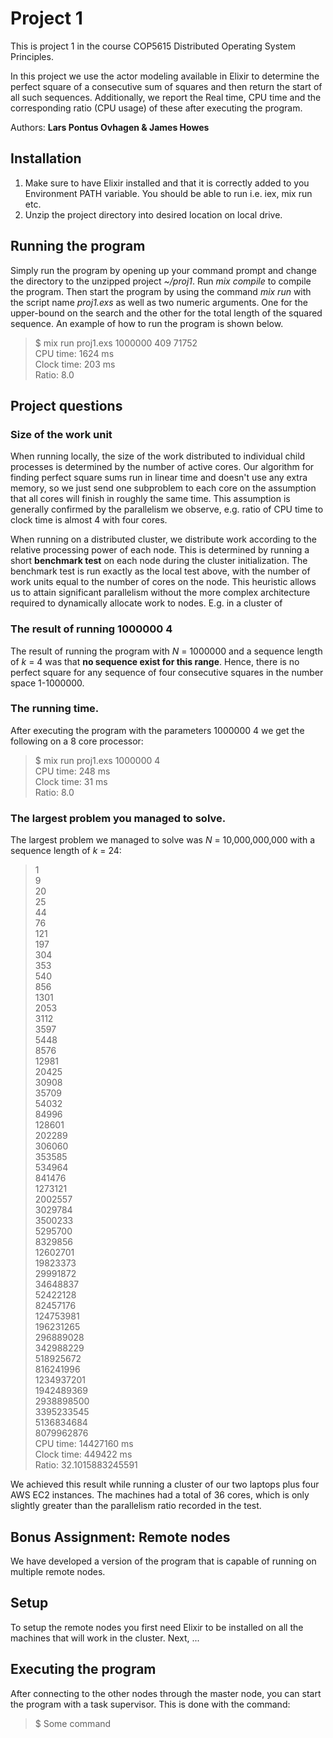 # Project 1

This is project 1 in the course COP5615 Distributed Operating System Principles.

In this project we use the actor modeling available in Elixir to determine the perfect square of a
consecutive sum of squares and then return the start of all such sequences. Additionally, we report the Real time, CPU time and the corresponding ratio (CPU usage) of these after executing the program.

Authors: **Lars Pontus Ovhagen & James Howes**

## Installation
1. Make sure to have Elixir installed and that it is correctly added to you Environment PATH variable. You should be able to run i.e. iex, mix run etc.
2. Unzip the project directory into desired location on local drive.

## Running the program
Simply run the program by opening up your command prompt and change the directory to the unzipped project *~/proj1*. Run *mix compile* to compile the program. Then start the program by using the command *mix run* with the script name *proj1.exs* as well as two numeric arguments. One for the upper-bound on the search and the other for the total length of the squared sequence. An example of how to run the program is shown below.

>$ mix run proj1.exs 1000000 409
71752  
CPU time:   1624 ms  
Clock time: 203 ms  
Ratio: 8.0

## Project questions

### Size of the work unit
When running locally, the size of the work distributed to individual child processes is determined by the number of active cores. Our algorithm for finding perfect square sums run in linear time and doesn't use any extra memory, so we just send one subproblem to each core on the assumption that all cores will finish in roughly the same time. This assumption is generally confirmed by the parallelism we observe, e.g. ratio of CPU time to clock time is almost 4 with four cores.

When running on a distributed cluster, we distribute work according to the relative processing power of each node. This is determined by running a short __benchmark test__ on each node during the cluster initialization. The benchmark test is run exactly as the local test above, with the number of work units equal to the number of cores on the node. This heuristic allows us to attain significant parallelism without the more complex architecture required to dynamically allocate work to nodes. E.g. in a cluster of 

### The result of running 1000000 4
The result of running the program with *N* = 1000000 and a sequence length of *k* = 4 was that __no sequence exist for this range__. Hence, there is no perfect square for any sequence of four consecutive squares in the number space 1-1000000.

### The running time.
After executing the program with the parameters 1000000 4 we get the following on a 8 core processor:
>$ mix run proj1.exs 1000000 4  
CPU time:   248 ms  
Clock time: 31 ms  
Ratio: 8.0

### The largest problem you managed to solve.
The largest problem we managed to solve was *N* = 10,000,000,000 with a sequence length of *k* = 24:
>1  
9  
20  
25  
44  
76  
121  
197  
304  
353  
540  
856  
1301  
2053  
3112  
3597  
5448  
8576  
12981  
20425  
30908  
35709  
54032  
84996  
128601  
202289  
306060  
353585  
534964  
841476  
1273121  
2002557  
3029784  
3500233  
5295700  
8329856  
12602701  
19823373  
29991872  
34648837  
52422128  
82457176  
124753981  
196231265  
296889028  
342988229  
518925672  
816241996  
1234937201  
1942489369  
2938898500  
3395233545  
5136834684  
8079962876  
CPU time:   14427160 ms  
Clock time: 449422 ms  
Ratio: 32.1015883245591

We achieved this result while running a cluster of our two laptops plus four AWS EC2 instances. The machines had a total of 36 cores, which is only slightly greater than the parallelism ratio recorded in the test.

## Bonus Assignment: Remote nodes
We have developed a version of the program that is capable of running on multiple remote nodes.

## Setup
To setup the remote nodes you first need Elixir to be installed on all the machines that will work in the cluster. Next, ...

## Executing the program
After connecting to the other nodes through the master node, you can start the program with a task supervisor. This is done with the command:

> $ Some command
